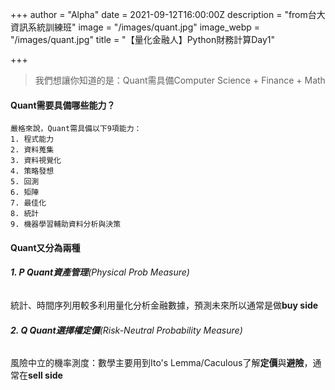 +++
author = "Alpha"
date = 2021-09-12T16:00:00Z
description = "from台大資訊系統訓練班"
image = "/images/quant.jpg"
image_webp = "/images/quant.jpg"
title = "【量化金融人】Python財務計算Day1"

+++
> 我們想讓你知道的是：Quant需具備Computer Science + Finance + Math

#### Quant需要具備哪些能力？

    嚴格來說，Quant需具備以下9項能力：
    1. 程式能力
    2. 資料蒐集
    3. 資料視覺化
    4. 策略發想
    5. 回測
    6. 矩陣
    7. 最佳化
    8. 統計
    9. 機器學習輔助資料分析與決策

#### Quant又分為兩種

###### **1. P Quant資產管理**(Physical Prob Measure)

統計、時間序列用較多利用量化分析金融數據，預測未來所以通常是做**buy side**

###### **2. Q Quant選擇權定價**(Risk-Neutral Probability Measure)

風險中立的機率測度：數學主要用到Ito's Lemma/Caculous了解**定價**與**避險**，通常在**sell side**